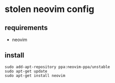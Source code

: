 # stolen neovim config

## requirements

- neovim


## install

```
sudo add-apt-repository ppa:neovim-ppa/unstable
sudo apt-get update
sudo apt-get install neovim
```

